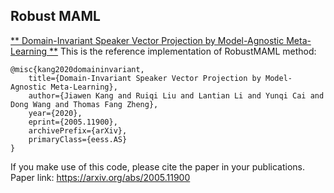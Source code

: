 Robust MAML
-------------------

[** Domain-Invariant Speaker Vector Projection by Model-Agnostic Meta-Learning **](https://arxiv.org/abs/2005.11900)
This is the reference implementation of RobustMAML method:
```
@misc{kang2020domaininvariant,
    title={Domain-Invariant Speaker Vector Projection by Model-Agnostic Meta-Learning},
    author={Jiawen Kang and Ruiqi Liu and Lantian Li and Yunqi Cai and Dong Wang and Thomas Fang Zheng},
    year={2020},
    eprint={2005.11900},
    archivePrefix={arXiv},
    primaryClass={eess.AS}
}
```
If you make use of this code, please cite the paper in your publications.
Paper link: https://arxiv.org/abs/2005.11900


